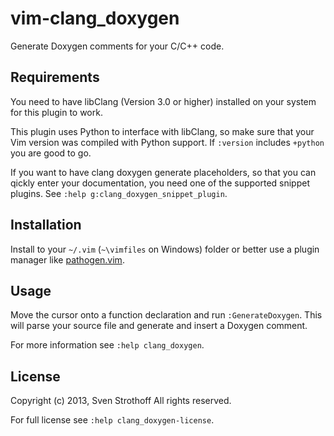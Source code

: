 # vim-clang_doxygen

Generate Doxygen comments for your C/C++ code.

## Requirements

You need to have libClang (Version 3.0 or higher) installed on your system for
this plugin to work.

This plugin uses Python to interface with libClang, so make sure that your Vim
version was compiled with Python support. If `:version` includes `+python` you
are good to go.

If you want to have clang doxygen generate placeholders, so that you can qickly
enter your documentation, you need one of the supported snippet plugins.  See
`:help g:clang_doxygen_snippet_plugin`.

## Installation

Install to your `~/.vim` (`~\vimfiles` on Windows) folder or better use a
plugin manager like [pathogen.vim](https://github.com/tpope/vim-pathogen).

## Usage

Move the cursor onto a function declaration and run `:GenerateDoxygen`. This
will parse your source file and generate and insert a Doxygen comment.

For more information see `:help clang_doxygen`.

## License

Copyright (c) 2013, Sven Strothoff
All rights reserved.

For full license see `:help clang_doxygen-license`.
